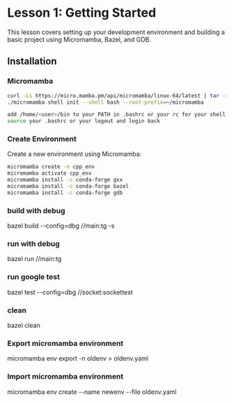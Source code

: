 # Lesson 1: Getting Started

This lesson covers setting up your development environment and building a basic project using Micromamba, Bazel, and GDB.

## Installation

### Micromamba

```bash
curl -Ls https://micro.mamba.pm/api/micromamba/linux-64/latest | tar -xvj bin/micromamba
./micromamba shell init --shell bash --root-prefix=~/micromamba
```

```bash
add /home/<user>/bin to your PATH in .bashrc or your rc for your shell (export PATH=$PATH:/usr/jonty/bin)
source your .bashrc or your logout and login back
```

### Create Environment

Create a new environment using Micromamba:

```bash
micromamba create -n cpp_env
micromamba activate cpp_env
micromamba install -c conda-forge gxx
micromamba install -c conda-forge bazel
micromamba install -c conda-forge gdb
```

### build with debug

bazel build --config=dbg //main:tg -s

### run with debug

bazel run //main:tg

### run google test

bazel test --config=dbg //socket:sockettest

### clean 

bazel clean

### Export micromamba environment

micromamba env export -n oldenv > oldenv.yaml

### Import micromamba environment

micromamba env create --name newenv --file oldenv.yaml

